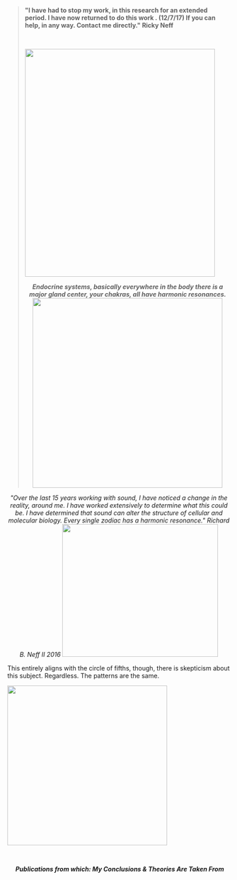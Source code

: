 <div class="container">
<blockquote><strong>"I have had to stop my work, in this research for an extended period. I have now returned to do this work . (12/7/17)</strong><strong> If you can help, in any way. Contact me directly." Ricky Neff</strong>

&nbsp;

<em><strong><img class="wp-image-84 aligncenter" src="https://vch.institute/site/tls/wp-content/uploads/2017/07/GLANDS.jpg" alt="" width="429" height="515"></strong></em>
<p style="text-align: center;"><em><strong>Endocrine systems, basically everywhere in the body there is a major gland center, your chakras, all have harmonic resonances.</strong></em><em><strong><img class="wp-image-83 aligncenter" src="https://vch.institute/site/tls/wp-content/uploads/2017/07/zodiac-300x300.jpg" alt="" width="429" height="429"></strong></em></p>
</blockquote>
<p style="text-align: center;"><em>"Over the last 15 years working with sound, I have noticed a change in the reality, around me. I have worked extensively to determine what this could be. I have determined that sound can alter the structure of cellular and molecular biology.&nbsp;</em><em>Every single zodiac has a harmonic resonance." </em><em>Richard B. Neff II 2016
</em>

<img class="wp-image-85 aligncenter" src="https://vch.institute/site/tls/wp-content/uploads/2017/07/zodiackeys.jpg" alt="" width="352" height="300">

This entirely aligns with the circle of fifths, though, there is skepticism about this subject. Regardless. The patterns are the same.

<img class="wp-image-86 aligncenter" src="https://vch.institute/site/tls/wp-content/uploads/2017/07/circle-of-fifths.png" alt="" width="361" height="361">

&nbsp;

<p style="text-align: center;">&nbsp;<strong><em>Publications from which: My Conclusions &amp; Theories Are Taken From</em></strong></p>

</div>
